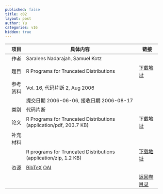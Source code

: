 ```yaml
---
published: false
title: c02
layout: post
author: Yu
categories: v16
hidden: true
---
```


| 项目 | 具体内容 | 链接 |
|---:|---|---|
| 作者 | Saralees Nadarajah, Samuel Kotz| |
| 题目 |R Programs for Truncated Distributions | [下载地址](http://www.jstatsoft.org/v16/c02/paper) |
| 参考资料 |Vol. 16, 代码片断 2, Aug 2006 | |
| | 提交日期 2006-06-06, 接收日期 2006-08-17| | 
| 类别 | 代码片断| |
| 论文 | R Programs for Truncated Distributions  (application/pdf, 203.7 KB)| [下载地址](http://www.jstatsoft.org/v16/c02/paper) |
| 补充材料 | | |
| |R programs for Truncated Distributions  (application/zip, 1.2 KB)|  [下载地址](http://www.jstatsoft.org/v16/c02/supp/1) |
| 资源 | [BibTeX](http://www.jstatsoft.org/v16/c02/bibtex) [OAI](http://www.jstatsoft.org/oai?verb=GetRecord&identifier=oai.jstatsoft/v16/c02&prefix=oai_dc)| |
| |  | [返回卷目录]({{site.baseurl}}/volume/v16.html) |